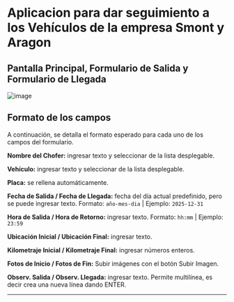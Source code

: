 # Aplicacion para dar seguimiento a los Vehículos de la empresa Smont y Aragon

## Pantalla Principal, Formulario de Salida y Formulario de Llegada
![image](https://github.com/user-attachments/assets/c384764f-65a4-4f49-8cf8-ed824367d296)

## Formato de los campos

A continuación, se detalla el formato esperado para cada uno de los campos del formulario.

**Nombre del Chofer:** ingresar texto y seleccionar de la lista desplegable.

**Vehículo:** ingresar texto y seleccionar de la lista desplegable.

**Placa:** se rellena automáticamente.

**Fecha de Salida / Fecha de Llegada:** fecha del día actual predefinido, pero se puede ingresar texto. Formato: `año-mes-dia` | Ejemplo: `2025-12-31`

**Hora de Salida / Hora de Retorno:** ingresar texto. Formato: `hh:mm` | Ejemplo: `23:59`

**Ubicación Inicial / Ubicación Final:** ingresar texto.

**Kilometraje Inicial / Kilometraje Final:** ingresar números enteros.

**Fotos de Inicio / Fotos de Fin:** Subir imágenes con el botón Subir Imagen.

**Observ. Salida / Observ. Llegada:** ingresar texto. Permite multilínea, es decir crea una nueva línea dando ENTER.

---


